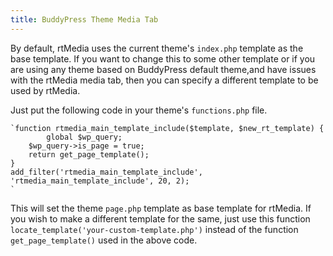 ```yaml
---
title: BuddyPress Theme Media Tab
---
```


By default, rtMedia uses the current theme's `index.php` template as the base template. If you want to change this to some other template or if you are using any theme based on BuddyPress default theme,and have issues with the rtMedia media tab, then you can specify a different template to be used by rtMedia.

Just put the following code in your theme's `functions.php` file.

    
    `function rtmedia_main_template_include($template, $new_rt_template) {
            global $wp_query;
    	$wp_query->is_page = true;
    	return get_page_template();
    }
    add_filter('rtmedia_main_template_include', 'rtmedia_main_template_include', 20, 2);
    `


This will set the theme `page.php` template as base template for rtMedia. If you wish to make a different template for the same, just use this function `locate_template('your-custom-template.php')` instead of the function `get_page_template()` used in the above code.
